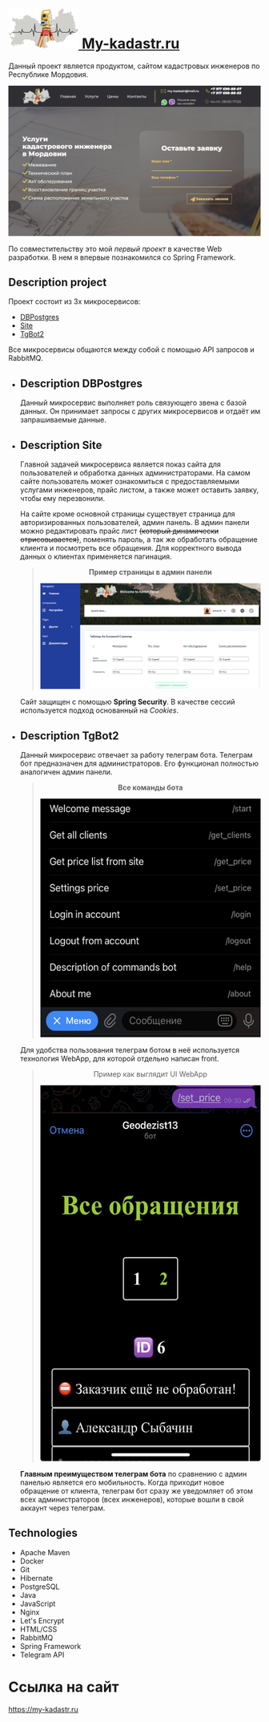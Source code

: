 # <a href="https://my-kadastr.ru"><img src="readme_images/Main_icon.png" width="140" height="80" />   My-kadastr.ru </a>
Данный проект является продуктом, сайтом кадастровых инженеров по Республике Мордовия.

<img src="readme_images/main_page3.png" />

По совместительству это мой *первый проект* в качестве Web разработки. В нем я впервые познакомился со Spring Framework.
## Description project
Проект состоит из 3х микросервисов: 
+ [DBPostgres](#Description-DBPostgres)
+ [Site](#Description-Site)
+ [TgBot2](#Description-TgBot2)

Все микросервисы общаются между собой с помощью API запросов и RabbitMQ.
+ ## Description DBPostgres
    Данный микросервис выполняет роль связующего звена с базой данных. Он принимает запросы с других микросервисов и отдаёт им запрашиваемые данные.

+ ## Description Site

    Главной задачей микросервиса является показ сайта для пользователей и обработка данных администраторами. На самом сайте пользователь может ознакомиться с предоставляемыми услугами инженеров, прайс листом, а также может оставить заявку, чтобы ему перезвонили.

    На сайте кроме основной страницы существует страница для авторизированных пользователей, админ панель. В админ панели можно редактировать прайс лист ~~(который динамически отрисовывается)~~, поменять пароль, а так же обработать обращение клиента и посмотреть все обращения. Для корректного вывода данных о клиентах применяется пагинация.

    >**<p style="text-align: center;">Пример страницы в админ панели**
    ><p style="text-align: center;"><img src="readme_images/admin3.png" />

    Сайт защищен с помощью **Spring Security**. В качестве сессий используется подход основанный на *Cookies*.



+ ## Description TgBot2
    Данный микросервис отвечает за работу телеграм бота. Телеграм бот предназначен для администраторов. Его функционал полностью аналогичен админ панели.

    >**<p style="text-align: center;">Все команды бота**
    ><p style="text-align: center;"><img src="readme_images/commands.jpg" width="468" height="476" />

    Для удобства пользования телеграм ботом в неё используется технология WebApp, для которой отдельно написан front.
    > <p style="text-align: center;"> Пример как выглядит UI WebApp
    > <p style="text-align: center;"><img src="readme_images/separate_front.jpg" width="468" height="750" />

    **Главным преимуществом телеграм бота** по сравнению с админ панелью является его мобильность. Когда приходит новое обращение от клиента, телеграм бот сразу же уведомляет об этом всех администраторов (всех инженеров), которые вошли в свой аккаунт через телеграм.

## Technologies
- Apache Maven
- Docker
- Git
- Hibernate
- PostgreSQL
- Java
- JavaScript
- Nginx
- Let's Encrypt
- HTML/CSS
- RabbitMQ
- Spring Framework
- Telegram API

# Ссылка на сайт 
https://my-kadastr.ru
